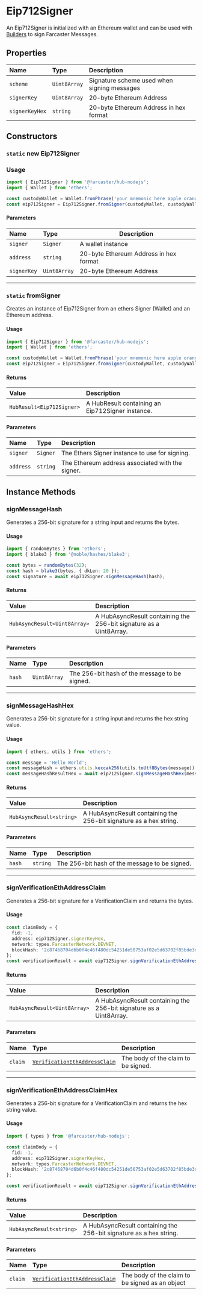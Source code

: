 # Eip712Signer

An Eip712Signer is initialized with an Ethereum wallet and can be used with [Builders](../builders/builders.md) to sign Farcaster Messages.

## Properties

| Name           | Type         | Description                                 |
| :------------- | :----------- | :------------------------------------------ |
| `scheme`       | `Uint8Array` | Signature scheme used when signing messages |
| `signerKey`    | `Uint8Array` | 20-byte Ethereum Address                    |
| `signerKeyHex` | `string`     | 20-byte Ethereum Address in hex format      |

## Constructors

### `static` new Eip712Signer

### Usage

```typescript
import { Eip712Signer } from '@farcaster/hub-nodejs';
import { Wallet } from 'ethers';

const custodyWallet = Wallet.fromPhrase('your mnemonic here apple orange banana');
const eip712Signer = Eip712Signer.fromSigner(custodyWallet, custodyWallet.address)._unsafeUnwrap();
```

#### Parameters

| Name        | Type         | Description                            |
| :---------- | :----------- | -------------------------------------- |
| `signer`    | `Signer`     | A wallet instance                      |
| `address`   | `string`     | 20-byte Ethereum Address in hex format |
| `signerKey` | `Uint8Array` | 20-byte Ethereum Address               |

---

### `static` fromSigner

Creates an instance of Eip712Signer from an ethers Signer (Wallet) and an Ethereum address.

#### Usage

```typescript
import { Eip712Signer } from '@farcaster/hub-nodejs';
import { Wallet } from 'ethers';

const custodyWallet = Wallet.fromPhrase('your mnemonic here apple orange banana');
const eip712Signer = Eip712Signer.fromSigner(custodyWallet, custodyWallet.address)._unsafeUnwrap();
```

#### Returns

| Value                     | Description                                      |
| :------------------------ | :----------------------------------------------- |
| `HubResult<Eip712Signer>` | A HubResult containing an Eip712Signer instance. |

#### Parameters

| Name      | Type     | Description                                      |
| :-------- | :------- | :----------------------------------------------- |
| `signer`  | `Signer` | The Ethers Signer instance to use for signing.   |
| `address` | `string` | The Ethereum address associated with the signer. |

## Instance Methods

### signMessageHash

Generates a 256-bit signature for a string input and returns the bytes.

#### Usage

```typescript
import { randomBytes } from 'ethers';
import { blake3 } from '@noble/hashes/blake3';

const bytes = randomBytes(32);
const hash = blake3(bytes, { dkLen: 20 });
const signature = await eip712Signer.signMessageHash(hash);
```

#### Returns

| Value                        | Description                                                        |
| :--------------------------- | :----------------------------------------------------------------- |
| `HubAsyncResult<Uint8Array>` | A HubAsyncResult containing the 256-bit signature as a Uint8Array. |

#### Parameters

| Name   | Type         | Description                                   |
| :----- | :----------- | :-------------------------------------------- |
| `hash` | `Uint8Array` | The 256-bit hash of the message to be signed. |

---

### signMessageHashHex

Generates a 256-bit signature for a string input and returns the hex string value.

#### Usage

```typescript
import { ethers, utils } from 'ethers';

const message = 'Hello World';
const messageHash = ethers.utils.keccak256(utils.toUtf8Bytes(message));
const messageHashResultHex = await eip712Signer.signMessageHashHex(messageHash);
```

#### Returns

| Value                    | Description                                                        |
| :----------------------- | :----------------------------------------------------------------- |
| `HubAsyncResult<string>` | A HubAsyncResult containing the 256-bit signature as a hex string. |

#### Parameters

| Name   | Type     | Description                                   |
| :----- | :------- | :-------------------------------------------- |
| `hash` | `string` | The 256-bit hash of the message to be signed. |

---

### signVerificationEthAddressClaim

Generates a 256-bit signature for a VerificationClaim and returns the bytes.

#### Usage

```typescript
const claimBody = {
  fid: -1,
  address: eip712Signer.signerKeyHex,
  network: types.FarcasterNetwork.DEVNET,
  blockHash: '2c87468704d6b0f4c46f480dc54251de50753af02e5d63702f85bde3da4f7a3d',
};
const verificationResult = await eip712Signer.signVerificationEthAddressClaim(claimBody);
```

#### Returns

| Value                        | Description                                                        |
| :--------------------------- | :----------------------------------------------------------------- |
| `HubAsyncResult<Uint8Array>` | A HubAsyncResult containing the 256-bit signature as a Uint8Array. |

#### Parameters

| Name    | Type                                                                             | Description                         |
| :------ | :------------------------------------------------------------------------------- | :---------------------------------- |
| `claim` | [`VerificationEthAddressClaim`](../modules/types.md#verificationethaddressclaim) | The body of the claim to be signed. |

---

### signVerificationEthAddressClaimHex

Generates a 256-bit signature for a VerificationClaim and returns the hex string value.

#### Usage

```typescript
import { types } from '@farcaster/hub-nodejs';

const claimBody = {
  fid: -1,
  address: eip712Signer.signerKeyHex,
  network: types.FarcasterNetwork.DEVNET,
  blockHash: '2c87468704d6b0f4c46f480dc54251de50753af02e5d63702f85bde3da4f7a3d',
};

const verificationResult = await eip712Signer.signVerificationEthAddressClaimHex(claimBody);
```

#### Returns

| Value                    | Description                                                        |
| :----------------------- | :----------------------------------------------------------------- |
| `HubAsyncResult<string>` | A HubAsyncResult containing the 256-bit signature as a hex string. |

#### Parameters

| Name    | Type                                                                             | Description                                     |
| :------ | :------------------------------------------------------------------------------- | :---------------------------------------------- |
| `claim` | [`VerificationEthAddressClaim`](../modules/types.md#verificationethaddressclaim) | The body of the claim to be signed as an object |
